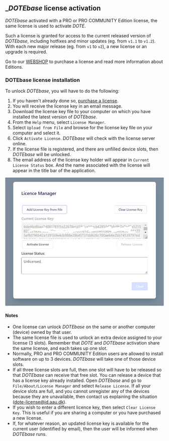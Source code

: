 ## __DOTEbase_ license activation

_DOTEbase_ activated with a PRO or PRO COMMUNITY Edition license, the same license is used to activate _DOTE_.

Such a license is granted for access to the current released version of _DOTEbase_, including hotfixes and minor updates (eg. from `v1.1` to `v1.2`).
With each new major release (eg. from `v1` to `v2`), a new license or an upgrade is required.

Go to our [WEBSHOP](https://www.dote.aau.dk) to purchase a license and read more information about Editions.

### DOTEbase license installation <a id='license'></a>

To unlock _DOTEbase_, you will have to do the following:

1. If you haven't already done so, [purchase a license](https://www.dote.aau.dk/license-compare).
2. You will receive the license key in an email message.
3. Download the license key file to your computer on which you have installed the latest version of _DOTEbase_.
4. From the `Help` menu, select `License Manager`.
5. Select `Upload from File` and browse for the license key file on your computer and select it.
6. Click `Activate License`.
_DOTEbase_ will check with the license server online.
1. If the license file is registered, and there are unfilled device slots, then _DOTEbase_ will be unlocked.
2. The email address of the license key holder will appear in `Current License Status` box.
And the name associated with the license will appear in the title bar of the application.

[![DOTEbase License Manager](images/license/license.png)](images/license/license.png)

#### Notes

- One license can unlock _DOTEbase_ on the same or another computer (device) owned by that user.
- The same license file is used to unlock an extra device assigned to your license (3 slots).
Remember that _DOTE_ and _DOTEbase_ activation share the same license, and each takes up one slot.
- Normally, PRO and PRO COMMUNITY Edition users are allowed to install software on up to 3 devices.
_DOTEbase_ will take one of those device slots.
- If all three license slots are full, then one slot will have to be released so that _DOTEbase_ can receive that free slot.
You can release a device that has a license key already installed.
Open _DOTEbase_ and go to `File/About/License Manager` and select `Release License`.
If all your device slots are full, and you cannot unregister any of the devices because they are unavailable, then contact us explaining the situation (dote-license@id.aau.dk).
- If you wish to enter a different licence key, then select `Clear License Key`.
This is useful if you are sharing a computer or you have purchased a new license.
- If, for whatever reason, an updated license key is available for the current user (identified by email), then the user will be informed when _DOTEbase_ runs.
